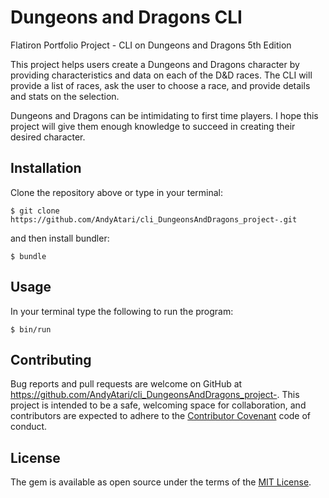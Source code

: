 # Dungeons and Dragons CLI
Flatiron Portfolio Project - CLI on Dungeons and Dragons 5th Edition 

This project helps users create a Dungeons and Dragons character by providing characteristics and data on each of the
D&D races. The CLI will provide a list of races, ask the user to choose a race, and provide details and stats on the selection.    

Dungeons and Dragons can be intimidating to first time players. I hope this project will give them enough knowledge to succeed in 
creating their desired character. 

## Installation 

Clone the repository above or type in your terminal: 

```$ git clone https://github.com/AndyAtari/cli_DungeonsAndDragons_project-.git``` 

and then install bundler:

```$ bundle```

## Usage 

In your terminal type the following to run the program:

```$ bin/run```

## Contributing

Bug reports and pull requests are welcome on GitHub at https://github.com/AndyAtari/cli_DungeonsAndDragons_project-. This project is intended to be a safe, welcoming space for collaboration, and contributors are expected to adhere to the [Contributor Covenant](https://www.contributor-covenant.org/) code of conduct.

## License 
The gem is available as open source under the terms of the [MIT License](https://opensource.org/licenses/MIT).


